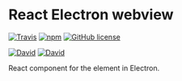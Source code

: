React Electron webview
=============================

[![Travis](https://img.shields.io/travis/keokilee/react-electron-webview.svg)]()
[![npm](https://img.shields.io/npm/v/react-electron-webview.svg)]()
[![GitHub license](https://img.shields.io/github/license/keokilee/react-electron-webview.svg)]()

[![David](https://img.shields.io/david/keokilee/react-electron-webview.svg)]()
[![David](https://img.shields.io/david/dev/keokilee/react-electron-webview.svg)]()

React component for the <webview> element in Electron.
